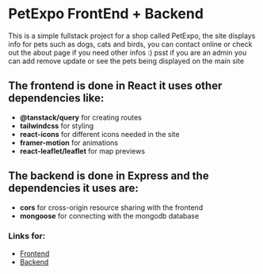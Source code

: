 # PetExpo FrontEnd + Backend

This is a simple fullstack project for a shop called PetExpo, the site displays info for pets such as dogs, cats and birds, you can contact online or check out the about page if you need other infos :)
psst if you are an admin you can add remove update or see the pets being displayed on the main site

## The frontend is done in React it uses other dependencies like:

- **@tanstack/query** for creating routes
- **tailwindcss** for styling
- **react-icons** for different icons needed in the site
- **framer-motion** for animations
- **react-leaflet/leaflet** for map previews

## The backend is done in Express and the dependencies it uses are:

- **cors** for cross-origin resource sharing with the frontend
- **mongoose** for connecting with the mongodb database

### Links for:
 * [Frontend](https://github.com/v4sj4n/PetExpo/tree/main)
 * [Backend](https://github.com/v4sj4n/PetExpo/tree/backend)
